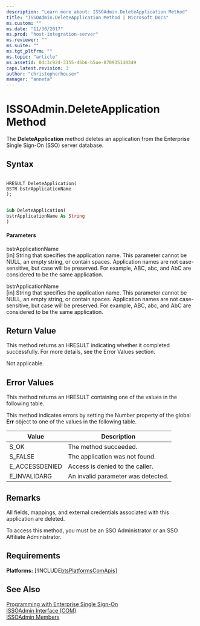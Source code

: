 ```yaml
---
description: "Learn more about: ISSOAdmin.DeleteApplication Method"
title: "ISSOAdmin.DeleteApplication Method | Microsoft Docs"
ms.custom: ""
ms.date: "11/30/2017"
ms.prod: "host-integration-server"
ms.reviewer: ""
ms.suite: ""
ms.tgt_pltfrm: ""
ms.topic: "article"
ms.assetid: 0dc3c924-3155-46b6-b5ae-870935140349
caps.latest.revision: 3
author: "christopherhouser"
manager: "anneta"
---
```

# ISSOAdmin.DeleteApplication Method
The **DeleteApplication** method deletes an application from the Enterprise Single Sign-On (SSO) server database.  
  
## Syntax  
  
```cpp#  
  
HRESULT DeleteApplication(  
BSTR bstrApplicationName  
);  
```  
  
```vb  
  
Sub DeleteApplication(  
bstrApplicationName As String  
)  
```  
  
#### Parameters  
 bstrApplicationName  
 [in] String that specifies the application name. This parameter cannot be NULL, an empty string, or contain spaces. Application names are not case-sensitive, but case will be preserved. For example, ABC, abc, and AbC are considered to be the same application.  
  
 bstrApplicationName  
 [in] String that specifies the application name. This parameter cannot be NULL, an empty string, or contain spaces. Application names are not case-sensitive, but case will be preserved. For example, ABC, abc, and AbC are considered to be the same application.  
  
## Return Value  
 This method returns an HRESULT indicating whether it completed successfully. For more details, see the Error Values section.  
  
 Not applicable.  
  
## Error Values  
 This method returns an HRESULT containing one of the values in the following table.  
  
 This method indicates errors by setting the Number property of the global **Err** object to one of the values in the following table.  
  
|Value|Description|  
|-----------|-----------------|  
|S_OK|The method succeeded.|  
|S_FALSE|The application was not found.|  
|E_ACCESSDENIED|Access is denied to the caller.|  
|E_INVALIDARG|An invalid parameter was detected.|  
  
## Remarks  
 All fields, mappings, and external credentials associated with this application are deleted.  
  
 To access this method, you must be an SSO Administrator or an SSO Affiliate Administrator.  
  
## Requirements  
 **Platforms:**  [!INCLUDE[btsPlatformsComApis](../includes/btsplatformscomapis-md.md)]  
  
## See Also  
 [Programming with Enterprise Single Sign-On](../esso/programming-with-enterprise-single-sign-on.md)   
 [ISSOAdmin Interface (COM)](../esso/issoadmin-interface-com.md)   
 [ISSOAdmin Members](../esso/issoadmin-members.md)
